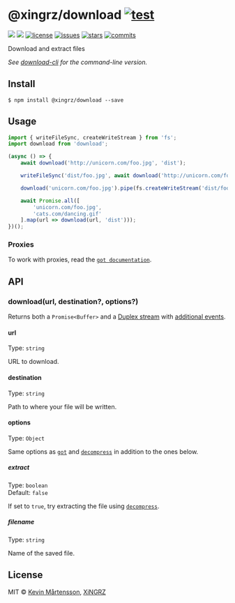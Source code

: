 @xingrz/download [![test](https://github.com/xingrz/download/actions/workflows/test.yml/badge.svg)](https://github.com/xingrz/download/actions/workflows/test.yml)
==========

[![][npm-version]][npm-url] [![][npm-downloads]][npm-url] [![license][license-img]][license-url] [![issues][issues-img]][issues-url] [![stars][stars-img]][stars-url] [![commits][commits-img]][commits-url]

Download and extract files

*See [download-cli](https://github.com/kevva/download-cli) for the command-line version.*

## Install

```
$ npm install @xingrz/download --save
```

## Usage

```ts
import { writeFileSync, createWriteStream } from 'fs';
import download from 'download';

(async () => {
	await download('http://unicorn.com/foo.jpg', 'dist');

	writeFileSync('dist/foo.jpg', await download('http://unicorn.com/foo.jpg'));

	download('unicorn.com/foo.jpg').pipe(fs.createWriteStream('dist/foo.jpg'));

	await Promise.all([
		'unicorn.com/foo.jpg',
		'cats.com/dancing.gif'
	].map(url => download(url, 'dist')));
})();
```

### Proxies

To work with proxies, read the [`got documentation`](https://github.com/sindresorhus/got#proxies).

## API

### download(url, destination?, options?)

Returns both a `Promise<Buffer>` and a [Duplex stream](https://nodejs.org/api/stream.html#stream_class_stream_duplex) with [additional events](https://github.com/sindresorhus/got#streams-1).

#### url

Type: `string`

URL to download.

#### destination

Type: `string`

Path to where your file will be written.

#### options

Type: `Object`

Same options as [`got`](https://github.com/sindresorhus/got#options) and [`decompress`](https://github.com/xingrz/decompress#options) in addition to the ones below.

##### extract

Type: `boolean`<br>
Default: `false`

If set to `true`, try extracting the file using [`decompress`](https://github.com/xingrz/decompress).

##### filename

Type: `string`

Name of the saved file.

## License

MIT © [Kevin Mårtensson](https://github.com/kevva), [XiNGRZ](https://github.com/xingrz)

[npm-version]: https://img.shields.io/npm/v/@xingrz/download.svg?style=flat-square
[npm-downloads]: https://img.shields.io/npm/dm/@xingrz/download.svg?style=flat-square
[npm-url]: https://www.npmjs.com/package/@xingrz/download
[license-img]: https://img.shields.io/github/license/xingrz/download?style=flat-square
[license-url]: LICENSE
[issues-img]: https://img.shields.io/github/issues/xingrz/download?style=flat-square
[issues-url]: https://github.com/xingrz/download/issues
[stars-img]: https://img.shields.io/github/stars/xingrz/download?style=flat-square
[stars-url]: https://github.com/xingrz/download/stargazers
[commits-img]: https://img.shields.io/github/last-commit/xingrz/download?style=flat-square
[commits-url]: https://github.com/xingrz/download/commits/master

